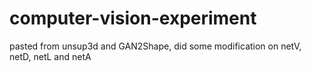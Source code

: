# computer-vision-experiment
pasted from unsup3d and GAN2Shape, did some modification on netV, netD, netL and netA
